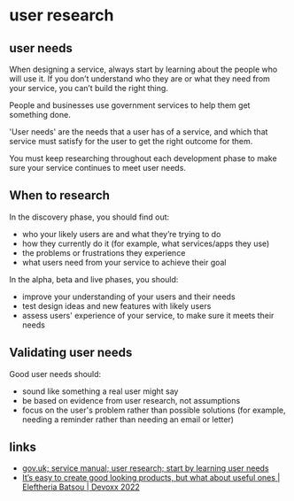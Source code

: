 # user research


## user needs

When designing a service, always start by learning about the people who will use it. If you don’t understand who they are or what they need from your service, you can’t build the right thing.

People and businesses use government services to help them get something done.

'User needs' are the needs that a user has of a service, and which that service must satisfy for the user to get the right outcome for them.

You must keep researching throughout each development phase to make sure your service continues to meet user needs.


## When to research

In the discovery phase, you should find out:
* who your likely users are and what they’re trying to do
* how they currently do it (for example, what services/apps they use)
* the problems or frustrations they experience
* what users need from your service to achieve their goal

In the alpha, beta and live phases, you should:
* improve your understanding of your users and their needs
* test design ideas and new features with likely users
* assess users' experience of your service, to make sure it meets their needs


## Validating user needs

Good user needs should:
* sound like something a real user might say
* be based on evidence from user research, not assumptions
* focus on the user's problem rather than possible solutions (for example, needing a reminder rather than needing an email or letter)


## links
* [gov.uk; service manual; user research; start by learning user needs](https://www.gov.uk/service-manual/user-research/start-by-learning-user-needs)
* [It’s easy to create good looking products, but what about useful ones | Eleftheria Batsou | Devoxx 2022](https://www.youtube.com/watch?v=qI91Tt_tkxI)
